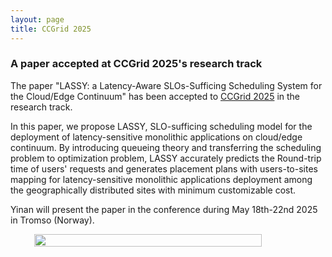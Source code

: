 ```yaml
---
layout: page
title: CCGrid 2025
---
```


<h3>A paper accepted at CCGrid 2025's research track</h3>

The paper "LASSY: a Latency-Aware SLOs-Sufficing Scheduling System for the Cloud/Edge Continuum" has been accepted to <a href="https://site.uit.no/ccgrid2025/" target="_blank">CCGrid 2025</a> in the research track.

In this paper, we propose LASSY, SLO-sufficing scheduling model for the deployment of latency-sensitive monolithic applications on cloud/edge continuum. By introducing queueing theory and transferring the scheduling problem to optimization problem, LASSY accurately predicts the Round-trip time of users' requests and generates placement plans with users-to-sites mapping for latency-sensitive monolithic applications deployment among the geographically distributed sites with minimum customizable cost.
 
Yinan will present the paper in the conference during May 18th-22nd 2025 in Tromso (Norway).

<div style="display: flex; justify-content: space-around;">
    <img src="{{ site.baseurl }}/images/CCGRID-1.png" width="85%"/>
</div>